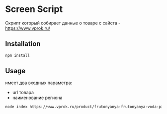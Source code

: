 # Screen Script

Скрипт который собирает данные о товаре с сайста - https://www.vprok.ru/

## Installation

```bash
npm install
```

## Usage

имеет два входных параметра:
- url товара
- наименование региона

```bash
node index https://www.vprok.ru/product/frutonyanya-frutonyanya-voda-pit-vys-kat-bgaz-0-33l--305755 москва
```

